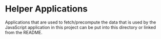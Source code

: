 # Helper Applications

Applications that are used to fetch/precompute the data that is used by the
JavaScript application in this project can be put into this directory or
linked from the README.



